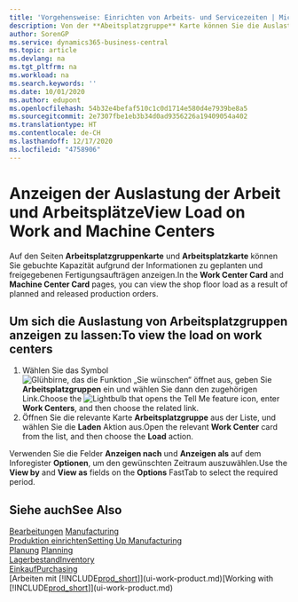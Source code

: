 ```yaml
---
title: 'Vorgehensweise: Einrichten von Arbeits- und Servicezeiten | Microsoft Docs'
description: Von der **Abeitsplatzgruppe** Karte können Sie die Auslastung der Arbeitsplatzgruppen aufgrund der freigegebenen Fertigungsaufträgen anzeigen.
author: SorenGP
ms.service: dynamics365-business-central
ms.topic: article
ms.devlang: na
ms.tgt_pltfrm: na
ms.workload: na
ms.search.keywords: ''
ms.date: 10/01/2020
ms.author: edupont
ms.openlocfilehash: 54b32e4befaf510c1c0d1714e580d4e7939be8a5
ms.sourcegitcommit: 2e7307fbe1eb3b34d0ad9356226a19409054a402
ms.translationtype: HT
ms.contentlocale: de-CH
ms.lasthandoff: 12/17/2020
ms.locfileid: "4758906"
---
```

# <a name="view-load-on-work-and-machine-centers"></a><span data-ttu-id="d3a58-103">Anzeigen der Auslastung der Arbeit und Arbeitsplätze</span><span class="sxs-lookup"><span data-stu-id="d3a58-103">View Load on Work and Machine Centers</span></span>
<span data-ttu-id="d3a58-104">Auf den Seiten **Arbeitsplatzgruppenkarte** und **Arbeitsplatzkarte** können Sie gebuchte Kapazität aufgrund der Informationen zu geplanten und freigegebenen Fertigungsaufträgen anzeigen.</span><span class="sxs-lookup"><span data-stu-id="d3a58-104">In the **Work Center Card** and **Machine Center Card** pages, you can view the shop floor load as a result of planned and released production orders.</span></span>    

## <a name="to-view-the-load-on-work-centers"></a><span data-ttu-id="d3a58-105">Um sich die Auslastung von Arbeitsplatzgruppen anzeigen zu lassen:</span><span class="sxs-lookup"><span data-stu-id="d3a58-105">To view the load on work centers</span></span>  
1.  <span data-ttu-id="d3a58-106">Wählen Sie das Symbol ![Glühbirne, das die Funktion „Sie wünschen“ öffnet](media/ui-search/search_small.png "Tell Me-Funktion") aus, geben Sie **Arbeitsplatzgruppen** ein und wählen Sie dann den zugehörigen Link.</span><span class="sxs-lookup"><span data-stu-id="d3a58-106">Choose the ![Lightbulb that opens the Tell Me feature](media/ui-search/search_small.png "Tell me what you want to do") icon, enter **Work Centers**, and then choose the related link.</span></span>  
2.  <span data-ttu-id="d3a58-107">Öffnen Sie die relevante Karte **Arbeitsplatzgruppe** aus der Liste, und wählen Sie die **Laden** Aktion aus.</span><span class="sxs-lookup"><span data-stu-id="d3a58-107">Open the relevant **Work Center** card from the list, and then choose the **Load** action.</span></span>  

<span data-ttu-id="d3a58-108">Verwenden Sie die Felder **Anzeigen nach** und **Anzeigen als** auf dem Inforegister **Optionen**, um den gewünschten Zeitraum auszuwählen.</span><span class="sxs-lookup"><span data-stu-id="d3a58-108">Use the **View by** and **View as** fields on the **Options** FastTab to select the required period.</span></span>  

## <a name="see-also"></a><span data-ttu-id="d3a58-109">Siehe auch</span><span class="sxs-lookup"><span data-stu-id="d3a58-109">See Also</span></span>  
<span data-ttu-id="d3a58-110">[Bearbeitungen](production-manage-manufacturing.md)  </span><span class="sxs-lookup"><span data-stu-id="d3a58-110">[Manufacturing](production-manage-manufacturing.md)  </span></span>  
[<span data-ttu-id="d3a58-111">Produktion einrichten</span><span class="sxs-lookup"><span data-stu-id="d3a58-111">Setting Up Manufacturing</span></span>](production-configure-production-processes.md)  
<span data-ttu-id="d3a58-112">[Planung](production-planning.md)    </span><span class="sxs-lookup"><span data-stu-id="d3a58-112">[Planning](production-planning.md)    </span></span>  
[<span data-ttu-id="d3a58-113">Lagerbestand</span><span class="sxs-lookup"><span data-stu-id="d3a58-113">Inventory</span></span>](inventory-manage-inventory.md)  
[<span data-ttu-id="d3a58-114">Einkauf</span><span class="sxs-lookup"><span data-stu-id="d3a58-114">Purchasing</span></span>](purchasing-manage-purchasing.md)  
<span data-ttu-id="d3a58-115">[Arbeiten mit [!INCLUDE[prod_short](includes/prod_short.md)]](ui-work-product.md)</span><span class="sxs-lookup"><span data-stu-id="d3a58-115">[Working with [!INCLUDE[prod_short](includes/prod_short.md)]](ui-work-product.md)</span></span>
